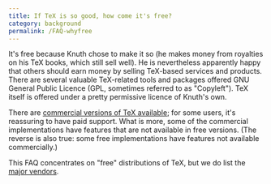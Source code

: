 ```yaml
---
title: If TeX is so good, how come it's free?
category: background
permalink: /FAQ-whyfree
---
```


It's free because Knuth chose to make it so (he makes money from
royalties on his TeX books, which still sell well).  He is
nevertheless apparently happy that others should earn money by selling
TeX-based services and products. There are several valuable
TeX-related tools and packages offered GNU General Public Licence (GPL,
sometimes referred to as "Copyleft"). TeX itself is offered under a pretty
permissive licence of Knuth's own.

There are [commercial versions of TeX available](FAQ-commercial); for some users,
it's reassuring to have paid support.  What is more, some of the
commercial implementations
have features that are not available in free versions.  (The
reverse is also true: some free implementations have features
not available commercially.)

This FAQ concentrates on "free" distributions of TeX, but we
do list the [major vendors](FAQ-commercial).

